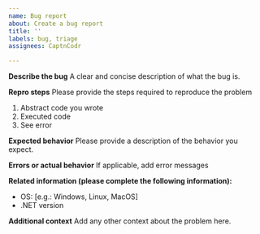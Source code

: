 ```yaml
---
name: Bug report
about: Create a bug report
title: ''
labels: bug, triage
assignees: CaptnCodr

---
```


**Describe the bug**
A clear and concise description of what the bug is.

**Repro steps**
Please provide the steps required to reproduce the problem
1. Abstract code you wrote
2. Executed code
3. See error

**Expected behavior**
Please provide a description of the behavior you expect.

**Errors or actual behavior**
If applicable, add error messages

**Related information (please complete the following information):**
 - OS: [e.g.: Windows, Linux, MacOS]
 - .NET version

**Additional context**
Add any other context about the problem here.
